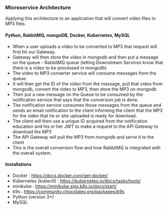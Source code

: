 ### Microservice Architecture
Applying this architecture to an application that will convert video files to MP3 files. 

#### Python, RabbitMQ, mongoDB, Docker, Kubernetes, MySQL

- When a user uploads a video to be converted to MP3 that request will first hit our Gateway.
- Gateway will then store the video in mongodb and then put a message on the queue - RabbitMQ queue (letting Downstream Services know that there is a video to be processed in mongodb)
- The video to MP3 converter service will consume messages from the queue.
- It will then get the ID of the video from the message, pull that video from mongodb, convert the video to MP3, then store the MP3 on mongodb
- Then put a new message on the Queue to be consumed by the notification service that says that the conversion job is done.
- The notification service consumes those messages from the queue and sends an email notification to the client informing the client that the MP3 for the video that he or she uploaded is ready for download.
- The client will then use a unique ID acquired from the notification education and his or her JWT to make a request to the API Gateway to download the MP3
- The API Gateway will pull the MP3 from mongodb and serve it to the client
- This is the overall conversion flow and how RabbitMQ is integrated with the overall system.

#### Installations

- Docker : https://docs.docker.com/get-docker/
- Kubernetes (kubectl) : https://kubernetes.io/docs/tasks/tools/
- minikube : https://minikube.sigs.k8s.io/docs/start/
- k9s : https://community.chocolatey.org/packages/k9s
- Python (version 3+)
- MySQL





 
